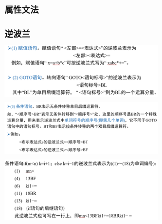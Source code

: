 # 属性文法

# 逆波兰

![image-20240609144826932](./06%20%E8%AF%AD%E6%B3%95%E5%88%B6%E5%AF%BC%E7%BF%BB%E8%AF%91%E5%92%8C%E4%B8%AD%E9%97%B4%E4%BB%A3%E7%A0%81%E7%94%9F%E6%88%90.assets/image-20240609144826932.png)

![image-20240609144621939](./06%20%E8%AF%AD%E6%B3%95%E5%88%B6%E5%AF%BC%E7%BF%BB%E8%AF%91%E5%92%8C%E4%B8%AD%E9%97%B4%E4%BB%A3%E7%A0%81%E7%94%9F%E6%88%90.assets/image-20240609144621939.png)

![image-20240609144541972](./06%20%E8%AF%AD%E6%B3%95%E5%88%B6%E5%AF%BC%E7%BF%BB%E8%AF%91%E5%92%8C%E4%B8%AD%E9%97%B4%E4%BB%A3%E7%A0%81%E7%94%9F%E6%88%90.assets/image-20240609144541972.png)